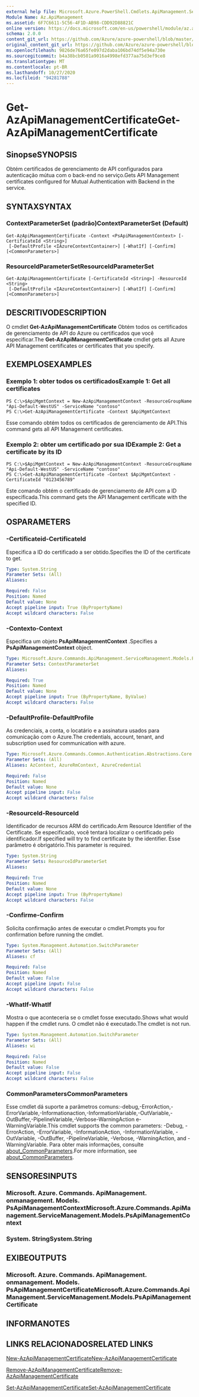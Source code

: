 ```yaml
---
external help file: Microsoft.Azure.PowerShell.Cmdlets.ApiManagement.ServiceManagement.dll-Help.xml
Module Name: Az.ApiManagement
ms.assetid: 6F7C6611-5C56-4F1D-AB98-CDD92D88821C
online version: https://docs.microsoft.com/en-us/powershell/module/az.apimanagement/get-azapimanagementcertificate
schema: 2.0.0
content_git_url: https://github.com/Azure/azure-powershell/blob/master/src/ApiManagement/ApiManagement/help/Get-AzApiManagementCertificate.md
original_content_git_url: https://github.com/Azure/azure-powershell/blob/master/src/ApiManagement/ApiManagement/help/Get-AzApiManagementCertificate.md
ms.openlocfilehash: 9826de76a65fe097d2daba106bd74df5e94a730e
ms.sourcegitcommit: b4a38bcb0501a9016a4998efd377aa75d3ef9ce8
ms.translationtype: MT
ms.contentlocale: pt-BR
ms.lasthandoff: 10/27/2020
ms.locfileid: "94281788"
---
```

# <span data-ttu-id="5c2f4-101">Get-AzApiManagementCertificate</span><span class="sxs-lookup"><span data-stu-id="5c2f4-101">Get-AzApiManagementCertificate</span></span>

## <span data-ttu-id="5c2f4-102">Sinopse</span><span class="sxs-lookup"><span data-stu-id="5c2f4-102">SYNOPSIS</span></span>
<span data-ttu-id="5c2f4-103">Obtém certificados de gerenciamento de API configurados para autenticação mútua com o back-end no serviço.</span><span class="sxs-lookup"><span data-stu-id="5c2f4-103">Gets API Management certificates configured for Mutual Authentication with Backend in the service.</span></span>

## <span data-ttu-id="5c2f4-104">SYNTAX</span><span class="sxs-lookup"><span data-stu-id="5c2f4-104">SYNTAX</span></span>

### <span data-ttu-id="5c2f4-105">ContextParameterSet (padrão)</span><span class="sxs-lookup"><span data-stu-id="5c2f4-105">ContextParameterSet (Default)</span></span>
```
Get-AzApiManagementCertificate -Context <PsApiManagementContext> [-CertificateId <String>]
 [-DefaultProfile <IAzureContextContainer>] [-WhatIf] [-Confirm] [<CommonParameters>]
```

### <span data-ttu-id="5c2f4-106">ResourceIdParameterSet</span><span class="sxs-lookup"><span data-stu-id="5c2f4-106">ResourceIdParameterSet</span></span>
```
Get-AzApiManagementCertificate [-CertificateId <String>] -ResourceId <String>
 [-DefaultProfile <IAzureContextContainer>] [-WhatIf] [-Confirm] [<CommonParameters>]
```

## <span data-ttu-id="5c2f4-107">DESCRITIVO</span><span class="sxs-lookup"><span data-stu-id="5c2f4-107">DESCRIPTION</span></span>
<span data-ttu-id="5c2f4-108">O cmdlet **Get-AzApiManagementCertificate** Obtém todos os certificados de gerenciamento de API do Azure ou certificados que você especificar.</span><span class="sxs-lookup"><span data-stu-id="5c2f4-108">The **Get-AzApiManagementCertificate** cmdlet gets all Azure API Management certificates or certificates that you specify.</span></span>

## <span data-ttu-id="5c2f4-109">EXEMPLOS</span><span class="sxs-lookup"><span data-stu-id="5c2f4-109">EXAMPLES</span></span>

### <span data-ttu-id="5c2f4-110">Exemplo 1: obter todos os certificados</span><span class="sxs-lookup"><span data-stu-id="5c2f4-110">Example 1: Get all certificates</span></span>
```
PS C:\>$ApiMgmtContext = New-AzApiManagementContext -ResourceGroupName "Api-Default-WestUS" -ServiceName "contoso"
PS C:\>Get-AzApiManagementCertificate -Context $ApiMgmtContext
```

<span data-ttu-id="5c2f4-111">Esse comando obtém todos os certificados de gerenciamento de API.</span><span class="sxs-lookup"><span data-stu-id="5c2f4-111">This command gets all API Management certificates.</span></span>

### <span data-ttu-id="5c2f4-112">Exemplo 2: obter um certificado por sua ID</span><span class="sxs-lookup"><span data-stu-id="5c2f4-112">Example 2: Get a certificate by its ID</span></span>
```
PS C:\>$ApiMgmtContext = New-AzApiManagementContext -ResourceGroupName "Api-Default-WestUS" -ServiceName "contoso"
PS C:\>Get-AzApiManagementCertificate -Context $ApiMgmtContext -CertificateId "0123456789"
```

<span data-ttu-id="5c2f4-113">Este comando obtém o certificado de gerenciamento de API com a ID especificada.</span><span class="sxs-lookup"><span data-stu-id="5c2f4-113">This command gets the API Management certificate with the specified ID.</span></span>

## <span data-ttu-id="5c2f4-114">OS</span><span class="sxs-lookup"><span data-stu-id="5c2f4-114">PARAMETERS</span></span>

### <span data-ttu-id="5c2f4-115">-Certificateid</span><span class="sxs-lookup"><span data-stu-id="5c2f4-115">-CertificateId</span></span>
<span data-ttu-id="5c2f4-116">Especifica a ID do certificado a ser obtido.</span><span class="sxs-lookup"><span data-stu-id="5c2f4-116">Specifies the ID of the certificate to get.</span></span>

```yaml
Type: System.String
Parameter Sets: (All)
Aliases:

Required: False
Position: Named
Default value: None
Accept pipeline input: True (ByPropertyName)
Accept wildcard characters: False
```

### <span data-ttu-id="5c2f4-117">-Contexto</span><span class="sxs-lookup"><span data-stu-id="5c2f4-117">-Context</span></span>
<span data-ttu-id="5c2f4-118">Especifica um objeto **PsApiManagementContext** .</span><span class="sxs-lookup"><span data-stu-id="5c2f4-118">Specifies a **PsApiManagementContext** object.</span></span>

```yaml
Type: Microsoft.Azure.Commands.ApiManagement.ServiceManagement.Models.PsApiManagementContext
Parameter Sets: ContextParameterSet
Aliases:

Required: True
Position: Named
Default value: None
Accept pipeline input: True (ByPropertyName, ByValue)
Accept wildcard characters: False
```

### <span data-ttu-id="5c2f4-119">-DefaultProfile</span><span class="sxs-lookup"><span data-stu-id="5c2f4-119">-DefaultProfile</span></span>
<span data-ttu-id="5c2f4-120">As credenciais, a conta, o locatário e a assinatura usados para comunicação com o Azure.</span><span class="sxs-lookup"><span data-stu-id="5c2f4-120">The credentials, account, tenant, and subscription used for communication with azure.</span></span>

```yaml
Type: Microsoft.Azure.Commands.Common.Authentication.Abstractions.Core.IAzureContextContainer
Parameter Sets: (All)
Aliases: AzContext, AzureRmContext, AzureCredential

Required: False
Position: Named
Default value: None
Accept pipeline input: False
Accept wildcard characters: False
```

### <span data-ttu-id="5c2f4-121">-ResourceId</span><span class="sxs-lookup"><span data-stu-id="5c2f4-121">-ResourceId</span></span>
<span data-ttu-id="5c2f4-122">Identificador de recursos ARM do certificado.</span><span class="sxs-lookup"><span data-stu-id="5c2f4-122">Arm Resource Identifier of the Certificate.</span></span> <span data-ttu-id="5c2f4-123">Se especificado, você tentará localizar o certificado pelo identificador.</span><span class="sxs-lookup"><span data-stu-id="5c2f4-123">If specified will try to find certificate by the identifier.</span></span> <span data-ttu-id="5c2f4-124">Esse parâmetro é obrigatório.</span><span class="sxs-lookup"><span data-stu-id="5c2f4-124">This parameter is required.</span></span>

```yaml
Type: System.String
Parameter Sets: ResourceIdParameterSet
Aliases:

Required: True
Position: Named
Default value: None
Accept pipeline input: True (ByPropertyName)
Accept wildcard characters: False
```

### <span data-ttu-id="5c2f4-125">-Confirme</span><span class="sxs-lookup"><span data-stu-id="5c2f4-125">-Confirm</span></span>
<span data-ttu-id="5c2f4-126">Solicita confirmação antes de executar o cmdlet.</span><span class="sxs-lookup"><span data-stu-id="5c2f4-126">Prompts you for confirmation before running the cmdlet.</span></span>

```yaml
Type: System.Management.Automation.SwitchParameter
Parameter Sets: (All)
Aliases: cf

Required: False
Position: Named
Default value: False
Accept pipeline input: False
Accept wildcard characters: False
```

### <span data-ttu-id="5c2f4-127">-WhatIf</span><span class="sxs-lookup"><span data-stu-id="5c2f4-127">-WhatIf</span></span>
<span data-ttu-id="5c2f4-128">Mostra o que aconteceria se o cmdlet fosse executado.</span><span class="sxs-lookup"><span data-stu-id="5c2f4-128">Shows what would happen if the cmdlet runs.</span></span>
<span data-ttu-id="5c2f4-129">O cmdlet não é executado.</span><span class="sxs-lookup"><span data-stu-id="5c2f4-129">The cmdlet is not run.</span></span>

```yaml
Type: System.Management.Automation.SwitchParameter
Parameter Sets: (All)
Aliases: wi

Required: False
Position: Named
Default value: False
Accept pipeline input: False
Accept wildcard characters: False
```

### <span data-ttu-id="5c2f4-130">CommonParameters</span><span class="sxs-lookup"><span data-stu-id="5c2f4-130">CommonParameters</span></span>
<span data-ttu-id="5c2f4-131">Esse cmdlet dá suporte a parâmetros comuns:-debug,-ErrorAction,-ErrorVariable,-Informationaction,-InformationVariable,-OutVariable,-OutBuffer,-PipelineVariable,-Verbose-WarningAction e-WarningVariable.</span><span class="sxs-lookup"><span data-stu-id="5c2f4-131">This cmdlet supports the common parameters: -Debug, -ErrorAction, -ErrorVariable, -InformationAction, -InformationVariable, -OutVariable, -OutBuffer, -PipelineVariable, -Verbose, -WarningAction, and -WarningVariable.</span></span> <span data-ttu-id="5c2f4-132">Para obter mais informações, consulte [about_CommonParameters](http://go.microsoft.com/fwlink/?LinkID=113216).</span><span class="sxs-lookup"><span data-stu-id="5c2f4-132">For more information, see [about_CommonParameters](http://go.microsoft.com/fwlink/?LinkID=113216).</span></span>

## <span data-ttu-id="5c2f4-133">SENSORES</span><span class="sxs-lookup"><span data-stu-id="5c2f4-133">INPUTS</span></span>

### <span data-ttu-id="5c2f4-134">Microsoft. Azure. Commands. ApiManagement. onmanagement. Models. PsApiManagementContext</span><span class="sxs-lookup"><span data-stu-id="5c2f4-134">Microsoft.Azure.Commands.ApiManagement.ServiceManagement.Models.PsApiManagementContext</span></span>

### <span data-ttu-id="5c2f4-135">System. String</span><span class="sxs-lookup"><span data-stu-id="5c2f4-135">System.String</span></span>

## <span data-ttu-id="5c2f4-136">EXIBE</span><span class="sxs-lookup"><span data-stu-id="5c2f4-136">OUTPUTS</span></span>

### <span data-ttu-id="5c2f4-137">Microsoft. Azure. Commands. ApiManagement. onmanagement. Models. PsApiManagementCertificate</span><span class="sxs-lookup"><span data-stu-id="5c2f4-137">Microsoft.Azure.Commands.ApiManagement.ServiceManagement.Models.PsApiManagementCertificate</span></span>

## <span data-ttu-id="5c2f4-138">INFORMA</span><span class="sxs-lookup"><span data-stu-id="5c2f4-138">NOTES</span></span>

## <span data-ttu-id="5c2f4-139">LINKS RELACIONADOS</span><span class="sxs-lookup"><span data-stu-id="5c2f4-139">RELATED LINKS</span></span>

[<span data-ttu-id="5c2f4-140">New-AzApiManagementCertificate</span><span class="sxs-lookup"><span data-stu-id="5c2f4-140">New-AzApiManagementCertificate</span></span>](./New-AzApiManagementCertificate.md)

[<span data-ttu-id="5c2f4-141">Remove-AzApiManagementCertificate</span><span class="sxs-lookup"><span data-stu-id="5c2f4-141">Remove-AzApiManagementCertificate</span></span>](./Remove-AzApiManagementCertificate.md)

[<span data-ttu-id="5c2f4-142">Set-AzApiManagementCertificate</span><span class="sxs-lookup"><span data-stu-id="5c2f4-142">Set-AzApiManagementCertificate</span></span>](./Set-AzApiManagementCertificate.md)


